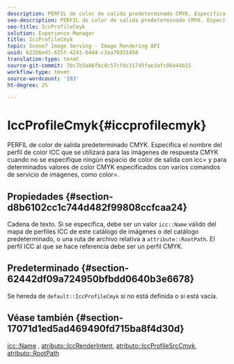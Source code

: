 ```yaml
---
description: PERFIL de color de salida predeterminado CMYK. Especifica el nombre del perfil de color ICC que se utilizará para las imágenes de respuesta CMYK cuando no se especifique ningún espacio de color de salida con icc= y para determinados valores de color CMYK especificados con varios comandos de servicio de imágenes, como color=.
seo-description: PERFIL de color de salida predeterminado CMYK. Especifica el nombre del perfil de color ICC que se utilizará para las imágenes de respuesta CMYK cuando no se especifique ningún espacio de color de salida con icc= y para determinados valores de color CMYK especificados con varios comandos de servicio de imágenes, como color=.
seo-title: IccProfileCmyk
solution: Experience Manager
title: IccProfileCmyk
topic: Scene7 Image Serving - Image Rendering API
uuid: b22b6ed1-615f-4241-b4d4-c3aa70351458
translation-type: tm+mt
source-git-commit: 7bc7b3a86fbcdc57cfdc31745fae3afc06e44b15
workflow-type: tm+mt
source-wordcount: '193'
ht-degree: 2%

---
```



# IccProfileCmyk{#iccprofilecmyk}

PERFIL de color de salida predeterminado CMYK. Especifica el nombre del perfil de color ICC que se utilizará para las imágenes de respuesta CMYK cuando no se especifique ningún espacio de color de salida con icc= y para determinados valores de color CMYK especificados con varios comandos de servicio de imágenes, como color=.

## Propiedades {#section-d8b6102cc1c744d482f99808ccfcaa24}

Cadena de texto. Si se especifica, debe ser un valor `icc::Name` válido del mapa de perfiles ICC de este catálogo de imágenes o del catálogo predeterminado, o una ruta de archivo relativa a `attribute::RootPath`. El perfil ICC al que se hace referencia debe ser un perfil CMYK.

## Predeterminado {#section-62442df09a724950bfbdd0640b3e6678}

Se hereda de `default::IccProfileCmyk` si no está definida o si está vacía.

## Véase también {#section-17071d1ed5ad469490fd715ba8f4d30d}

[icc::Name](../../../../../is-api/image-catalog/image-serving-api-ref/c-image-catalog-reference/c-icc-profile-map-reference/r-name-icc.md#reference-9e7d3c8e35434981a3dfac66b8946cbe) ,  [atributo::IccRenderIntent](../../../../../is-api/image-catalog/image-serving-api-ref/c-image-catalog-reference/c-attributes-reference/r-iccrenderintent.md#reference-012f207f28bd4406a5368d23ed95a51f),  [atributo::IccProfileSrcCmyk](../../../../../is-api/image-catalog/image-serving-api-ref/c-image-catalog-reference/c-attributes-reference/r-iccprofilesrccmyk.md#reference-b57196dfe5db41fe88bd0828ed4ec728),  [atributo::RootPath](../../../../../is-api/image-catalog/image-serving-api-ref/c-image-catalog-reference/c-attributes-reference/r-rootpath.md#reference-17d57e5967be403b8408fa7214017494)
